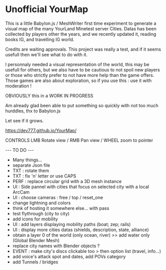 # Unofficial YourMap

This is a little Babylon.js / MeshWriter first time experiment to generate a visual map of the many YourLand Minetest server Cities.
Datas has been collected by players other the years, and we recently updated it, reading books IG, and travelling IG world.

Credits are waiting approvals. 
This project was really a test, and if it seems usefull then we'll see what to do with it.

I personnaly needed a visual representation of the world, this may be usefull for others, but we also have to be cautious to not spoil new players or those who strictly prefer to not have more help than the game offers. 
Those games are also about exploration, so if you use this : use it with moderation !

OBVIOUSLY this in a WORK IN PROGRESS

Am already glad been able to put something so quickly with not too much hurddles, thx to Babylon.js

Let see if it grows.

https://dev777.github.io/YourMap/

CONTROLS
LMB Rotate view / RMB Pan view / WHEEL zoom to pointer

--- TO DO ---
* Many things...
* separate Json file
* TXT : rotate them
* TXT : fix 'n' letter or use CAPS
* PERF : replace circular grid with a 3D mesh instance
* UI : Side pannel with cities that focus on selected city with a local ArcCam
* UI : choose cameras : free / top / reset_one
* change lightning and colors
* think of hosting it somewhere else... with pass
* test flythrough (city to city)
* add icons for mobility
* UI : add layers displaying mobility paths (boat; zep; rails)
* UI : display more cities datas (shields, description, state, alliance)
* obtain a layer 0 of the world (only ocean, river) >> add water only (Global Blender Mesh)
* replace city names with Blender objects ?
* EVENT : make city's discs clickable too > then option list (travel, info...)
* add voice's attack spot and dates, add POVs category
* add Tunnels / bridges
